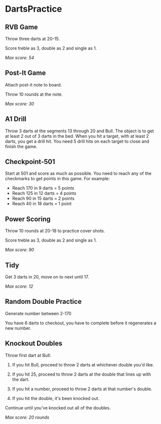 # DartsPractice

## RVB Game

Throw three darts at 20-15. 

Score treble as 3, double as 2 and single as 1.

*Max score: 54*

## Post-It Game

Attach post-it note to board. 

Throw 10 rounds at the note.

*Max score: 30*

## A1 Drill

Throw 3 darts at the segments 13 through 20 and Bull.
The object is to get at least 2 out of 3 darts in the bed.
When you hit a target, with at least 2 darts, you get a drill hit.
You need 5 drill hits on each target to close and finish the game.

## Checkpoint-501
Start at 501 and score as much as possible.
You need to reach any of the checkmarks to get points in this game.
For example:
- Reach 170 in 9 darts = 5 points
- Reach 125 in 12 darts = 4 points
- Reach 90 in 15 darts = 2 points
- Reach 40 in 18 darts = 1 point

## Power Scoring

Throw 10 rounds at 20-18 to practice cover shots.

Score treble as 3, double as 2 and single as 1.

*Max score: 90*


## Tidy

Get 3 darts in 20, move on to next until 17.

*Max score: 12*

## Random Double Practice

Generate number between 2-170

You have 6 darts to checkout, you have to complete before it regenerates a new number.

## Knockout Doubles

Throw first dart at Bull:

1. If you hit Bull, proceed to throw 2 darts at whichever double you'd like.

1. If you hit 25, proceed to throw 2 darts at the double that lines up with the dart.

1. If you hit a number, proceed to throw 2 darts at that number's double.

1. If you hit the double, it's been knocked out.

Continue until you've knocked out all of the doubles.

*Max score: 20 rounds*
